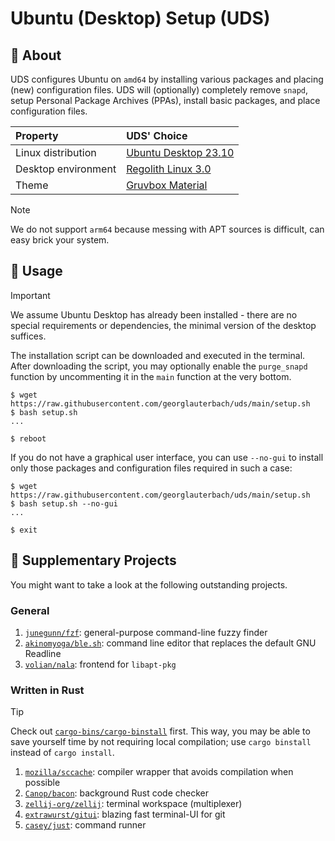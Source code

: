 # Ubuntu (Desktop) Setup (UDS)

## :page_with_curl: About

UDS configures Ubuntu on `amd64` by installing various packages and placing (new) configuration files. UDS will (optionally) completely remove `snapd`, setup Personal Package Archives (PPAs), install basic packages, and place configuration files.

| Property            | UDS' Choice                                  |
| :------------------ | :------------------------------------------- |
| Linux distribution  | [Ubuntu Desktop 23.10][ubuntu-23.10::web]    |
| Desktop environment | [Regolith Linux 3.0][regolith::web]          |
| Theme               | [Gruvbox Material][gruvbox-material::github] |

[ubuntu-23.10::web]: https://releases.ubuntu.com/23.10/
[regolith::web]: https://regolith-desktop.com/
[gruvbox-material::github]: https://github.com/sainnhe/gruvbox-material

> [!NOTE]
>
> We do not support `arm64` because messing with APT sources is difficult, can easy brick your system.

## :rocket: Usage

> [!IMPORTANT]
>
> We assume Ubuntu Desktop has already been installed - there are no special requirements or dependencies, the minimal version of the desktop suffices.

The installation script can be downloaded and executed in the terminal. After downloading the script, you may optionally enable the `purge_snapd` function by uncommenting it in the `main` function at the very bottom.

```console
$ wget https://raw.githubusercontent.com/georglauterbach/uds/main/setup.sh
$ bash setup.sh
...

$ reboot
```

If you do not have a graphical user interface, you can use `--no-gui` to install only those packages and configuration files required in such a case:

```console
$ wget https://raw.githubusercontent.com/georglauterbach/uds/main/setup.sh
$ bash setup.sh --no-gui
...

$ exit
```

## :mega: Supplementary Projects

You might want to take a look at the following outstanding projects.

### General

1. [`junegunn/fzf`](https://github.com/junegunn/fzf): general-purpose command-line fuzzy finder
2. [`akinomyoga/ble.sh`](https://github.com/akinomyoga/ble.sh): command line editor that replaces the default GNU Readline
3. [`volian/nala`](https://gitlab.com/volian/nala): frontend for `libapt-pkg`

### Written in Rust

> [!TIP]
>
> Check out [`cargo-bins/cargo-binstall`](https://github.com/cargo-bins/cargo-binstall) first. This way, you may be able to save yourself time by not requiring local compilation; use `cargo binstall` instead of `cargo install`.

1. [`mozilla/sccache`](https://github.com/mozilla/sccache): compiler wrapper that avoids compilation when possible
2. [`Canop/bacon`](https://github.com/Canop/bacon): background Rust code checker
3. [`zellij-org/zellij`](https://github.com/zellij-org/zellij): terminal workspace (multiplexer)
4. [`extrawurst/gitui`](https://github.com/extrawurst/gitui): blazing fast terminal-UI for git
5. [`casey/just`](https://github.com/casey/just): command runner
